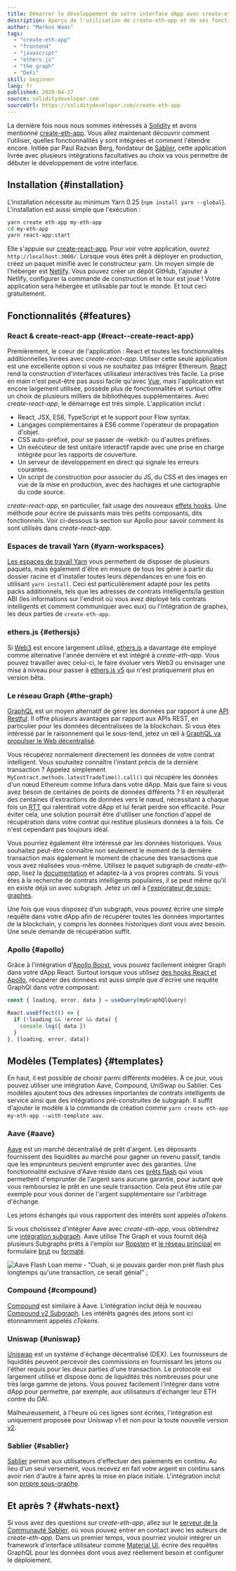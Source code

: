 ```yaml
---
title: Démarrer le développement de votre interface dApp avec create-eth-app
description: Aperçu de l'utilisation de create-eth-app et de ses fonctionnalités
author: "Markus Waas"
tags:
  - "create-eth-app"
  - "frontend"
  - "javascript"
  - "ethers.js"
  - "the graph"
  - "DeFi"
skill: beginner
lang: fr
published: 2020-04-27
source: soliditydeveloper.com
sourceUrl: https://soliditydeveloper.com/create-eth-app
---
```


La dernière fois nous nous sommes intéressés à [Solidity](https://soliditydeveloper.com/solidity-overview-2020) et avons mentionné [create-eth-app](https://github.com/PaulRBerg/create-eth-app). Vous allez maintenant découvrir comment l'utiliser, quelles fonctionnalités y sont intégrées et comment l'étendre encore. Initiée par Paul Razvan Berg, fondateur de [Sablier](http://sablier.com/), cette application livrée avec plusieurs intégrations facultatives au choix va vous permettre de débuter le développement de votre interface.

## Installation \{#installation}

L'installation nécessite au minimum Yarn 0.25 (`npm install yarn --global`). L'installation est aussi simple que l'exécution :

```bash
yarn create eth-app my-eth-app
cd my-eth-app
yarn react-app:start
```

Elle s'appuie sur [create-react-app](https://github.com/facebook/create-react-app). Pour voir votre application, ouvrez `http://localhost:3000/`. Lorsque vous êtes prêt à déployer en production, créez un paquet minifié avec le constructeur yarn. Un moyen simple de l'héberger est [Netlify](https://www.netlify.com/). Vous pouvez créer un dépôt GitHub, l'ajouter à Netlify, configurer la commande de construction et le tour est joué ! Votre application sera hébergée et utilisable par tout le monde. Et tout ceci gratuitement.

## Fonctionnalités \{#features}

### React & create-react-app \{#react--create-react-app}

Premièrement, le coeur de l'application : React et toutes les fonctionnalités additionnelles livrées avec _create-react-app_. Utiliser cette seule application est une excellente option si vous ne souhaitez pas intégrer Ethereum. [React](https://reactjs.org/) rend la construction d'interfaces utilisateur interactives très facile. La prise en main n'est peut-être pas aussi facile qu'avec [Vue](https://vuejs.org/), mais l'application est encore largement utilisée, possède plus de fonctionnalités et surtout offre un choix de plusieurs milliers de bibliothèques supplémentaires. Avec _create-react-app_, le démarrage est très simple. L'application inclut :

- React, JSX, ES6, TypeScript et le support pour Flow syntax.
- Langages complémentaires à ES6 comme l'opérateur de propagation d'objet.
- CSS auto-préfixé, pour se passer de -webkit- ou d'autres préfixes.
- Un exécuteur de test unitaire interactif rapide avec une prise en charge intégrée pour les rapports de couverture.
- Un serveur de développement en direct qui signale les erreurs courantes.
- Un script de construction pour associer du JS, du CSS et des images en vue de la mise en production, avec des hachages et une cartographie du code source.

_create-react-app_, en particulier, fait usage des nouveaux [effets hooks](https://reactjs.org/docs/hooks-effect.html). Une méthode pour écrire de puissants mais très petits composants, dits fonctionnels. Voir ci-dessous la section sur Apollo pour savoir comment ils sont utilisés dans _create-react-app_.

### Espaces de travail Yarn \{#yarn-workspaces}

[Les espaces de travail Yarn](https://classic.yarnpkg.com/en/docs/workspaces/) vous permettent de disposer de plusieurs paquets, mais également d'être en mesure de tous les gérer à partir du dossier racine et d'installer toutes leurs dépendances en une fois en utilisant `yarn install`. Ceci est particulièrement adapté pour les petits packs additionnels, tels que les adresses de contrats intelligents/la gestion ABI (les informations sur l'endroit où vous avez déployé tels contrats intelligents et comment communiquer avec eux) ou l'intégration de graphes, les deux parties de `create-eth-app`.

### ethers.js \{#ethersjs}

Si [Web3](https://docs.web3js.org/) est encore largement utilisé, [ethers.js](https://docs.ethers.io/) a davantage été employé comme alternative l'année dernière et est intégré à _create-eth-app_. Vous pouvez travailler avec celui-ci, le faire évoluer vers Web3 ou envisager une mise à niveau pour passer à [ethers.js v5](https://docs-beta.ethers.io/) qui n'est pratiquement plus en version bêta.

### Le réseau Graph \{#the-graph}

[GraphQL](https://graphql.org/) est un moyen alternatif de gérer les données par rapport à une [API Restful](https://restfulapi.net/). Il offre plusieurs avantages par rapport aux APIs REST, en particulier pour les données décentralisées de la blockchain. Si vous êtes intéressé par le raisonnement qui le sous-tend, jetez un œil à [GraphQL va propulser le Web décentralisé](https://medium.com/graphprotocol/graphql-will-power-the-decentralized-web-d7443a69c69a).

Vous récupérez normalement directement les données de votre contrat intelligent. Vous souhaitez connaître l'instant précis de la dernière transaction ? Appelez simplement `MyContract.methods.latestTradeTime().call()` qui récupère les données d'un nœud Ethereum comme Infura dans votre dApp. Mais que faire si vous avez besoin de centaines de points de données différents ? Il en résulterait des centaines d'extractions de données vers le nœud, nécessitant à chaque fois un [RTT](https://wikipedia.org/wiki/Round-trip_delay_time) qui ralentirait votre dApp et lui ferait perdre son efficacité. Pour éviter cela, une solution pourrait être d'utiliser une fonction d'appel de récupération dans votre contrat qui restitue plusieurs données à la fois. Ce n'est cependant pas toujours idéal.

Vous pourriez également être intéressé par les données historiques. Vous souhaitez peut-être connaître non seulement le moment de la dernière transaction mais également le moment de chacune des transactions que vous avez réalisées vous-même. Utilisez le paquet subgraph de _create-eth-app_, lisez la [documentation](https://thegraph.com/docs/define-a-subgraph) et adaptez-la à vos propres contrats. Si vous êtes à la recherche de contrats intelligents populaires, il se peut même qu'il en existe déjà un avec subgraph. Jetez un œil à [l'explorateur de sous-graphes](https://thegraph.com/explorer/).

Une fois que vous disposez d'un subgraph, vous pouvez écrire une simple requête dans votre dApp afin de récupérer toutes les données importantes de la blockchain, y compris les données historiques dont vous avez besoin. Une seule demande de récupération suffit.

### Apollo \{#apollo}

Grâce à l'intégration d'[Apollo Boost](https://www.apollographql.com/docs/react/get-started/), vous pouvez facilement intégrer Graph dans votre dApp React. Surtout lorsque vous utilisez [des hooks React et Apollo](https://www.apollographql.com/blog/apollo-client-now-with-react-hooks-676d116eeae2), récupérer des données est aussi simple que d'écrire une requête GraphQl dans votre composant:

```js
const { loading, error, data } = useQuery(myGraphQlQuery)

React.useEffect(() => {
  if (!loading && !error && data) {
    console.log({ data })
  }
}, [loading, error, data])
```

## Modèles (Templates) \{#templates}

En haut, il est possible de choisir parmi différents modèles. À ce jour, vous pouvez utiliser une intégration Aave, Compound, UniSwap ou Sablier. Ces modèles ajoutent tous des adresses importantes de contrats intelligents de service ainsi que des intégrations pré-construites de subgraph. Il suffit d'ajouter le modèle à la commande de création comme `yarn create eth-app my-eth-app --with-template aav`.

### Aave \{#aave}

[Aave](https://aave.com/) est un marché décentralisé de prêt d'argent. Les déposants fournissent des liquidités au marché pour gagner un revenu passif, tandis que les emprunteurs peuvent emprunter avec des garanties. Une fonctionnalité exclusive d'Aave réside dans ces [prêts flash](https://docs.aave.com/developers/guides/flash-loans) qui vous permettent d'emprunter de l'argent sans aucune garantie, pour autant que vous remboursiez le prêt en une seule transaction. Cela peut être utile par exemple pour vous donner de l'argent supplémentaire sur l'arbitrage d'échange.

Les jetons échangés qui vous rapportent des intérêts sont appelés _aTokens_.

Si vous choisissez d'intégrer Aave avec _create-eth-app_, vous obtiendrez une [intégration subgraph](https://docs.aave.com/developers/getting-started/using-graphql). Aave utilise The Graph et vous fournit déjà plusieurs Subgraphs prêts à l'emploi sur [Ropsten](https://thegraph.com/explorer/subgraph/aave/protocol-ropsten) et [le réseau principal](https://thegraph.com/explorer/subgraph/aave/protocol) en formulaire [brut](https://thegraph.com/explorer/subgraph/aave/protocol-raw) ou [formaté](https://thegraph.com/explorer/subgraph/aave/protocol).

![Aave Flash Loan meme - "Ouah, si je pouvais garder mon prêt flash plus longtemps qu'une transaction, ce serait génial" ;](./flashloan-meme.png)

### Compound \{#compound}

[Compound](https://compound.finance/) est similaire à Aave. L'intégration inclut déjà le nouveau [Compound v2 Subgraph](https://medium.com/graphprotocol/https-medium-com-graphprotocol-compound-v2-subgraph-highlight-a5f38f094195). Les intérêts gagnés des jetons sont ici étonnamment appelés _cTokens_.

### Uniswap \{#uniswap}

[Uniswap](https://uniswap.exchange/) est un système d'échange décentralisé (DEX). Les fournisseurs de liquidités peuvent percevoir des commissions en fournissant les jetons ou l'éther requis pour les deux parties d'une transaction. Le protocole est largement utilisé et dispose donc de liquidités très nombreuses pour une très large gamme de jetons. Vous pouvez facilement l'intégrer dans votre dApp pour permettre, par exemple, aux utilisateurs d'échanger leur ETH contre du DAI.

Malheureusement, à l'heure où ces lignes sont écrites, l'intégration est uniquement proposée pour Uniswap v1 et non pour la toute nouvelle version [v2](https://uniswap.org/blog/uniswap-v2/).

### Sablier \{#sablier}

[Sablier](https://sablier.com/) permet aux utilisateurs d'effectuer des paiements en continu. Au lieu d'un seul versement, vous recevez en fait votre argent en continu sans avoir rien d'autre à faire après la mise en place initiale. L'intégration inclut son [propre sous-graphe](https://thegraph.com/explorer/subgraph/sablierhq/sablier).

## Et après ? \{#whats-next}

Si vous avez des questions sur _create-eth-app_, allez sur le [serveur de la Communauté Sablier](https://discord.gg/bsS8T47), où vous pouvez entrer en contact avec les auteurs de _create-eth-app_. Dans un premier temps, vous pourriez vouloir intégrer un framework d'interface utilisateur comme [Material UI](https://material-ui.com/), écrire des requêtes GraphQL pour les données dont vous avez réellement besoin et configurer le déploiement.
